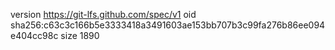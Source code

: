 version https://git-lfs.github.com/spec/v1
oid sha256:c63c3c166b5e3333418a3491603ae153bb707b3c99fa276b86ee094e404cc98c
size 1890
